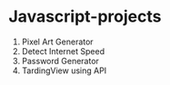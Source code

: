# Javascript-projects

1. Pixel Art Generator
2. Detect Internet Speed
3. Password Generator
4. TardingView using API
